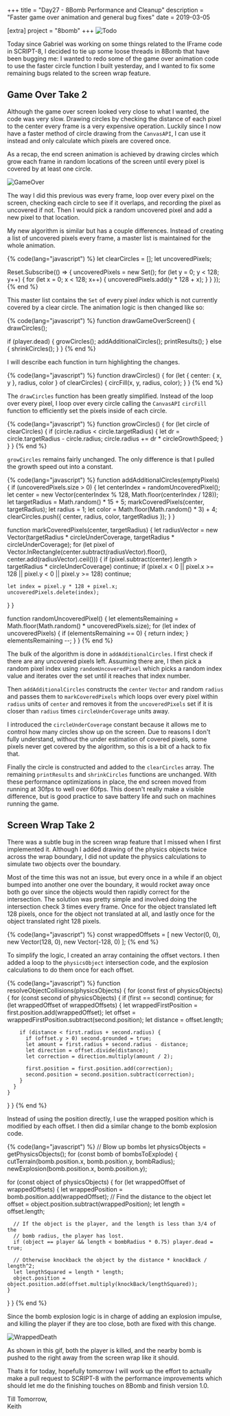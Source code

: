 +++
title = "Day27 - 8Bomb Performance and Cleanup"
description = "Faster game over animation and general bug fixes"
date = 2019-03-05

[extra]
project = "8bomb"
+++
![Todo](./todo.svg)

Today since Gabriel was working on some things related to the IFrame code in
SCRIPT-8, I decided to tie up some loose threads in 8Bomb that have been bugging
me: I wanted to redo some of the game over animation code to use the faster
circle function I built yesterday, and I wanted to fix some remaining bugs
related to the screen wrap feature.

## Game Over Take 2

Although the game over screen looked very close to what I wanted, the code was
very slow. Drawing circles by checking the distance of each pixel to the center
every frame is a very expensive operation. Luckily since I now have a faster
method of circle drawing from the `CanvasAPI`, I can use it instead and only
calculate which pixels are covered once.

As a recap, the end screen animation is achieved by drawing circles which grow
each frame in random locations of the screen until every pixel is covered by at
least one circle.

![GameOver](GameOver.gif)

The way I did this previous was every frame, loop over every pixel on the
screen, checking each circle to see if it overlaps, and recording the pixel as
uncovered if not. Then I would pick a random uncovered pixel and add a new pixel
to that location.

My new algorithm is similar but has a couple differences. Instead of creating a
list of uncovered pixels every frame, a master list is maintained for the whole
animation.

{% code(lang="javascript") %}
let clearCircles = [];
let uncoveredPixels;

Reset.Subscribe(() => {
  uncoveredPixels = new Set();
  for (let y = 0; y < 128; y++) {
    for (let x = 0; x < 128; x++) {
      uncoveredPixels.add(y * 128 + x);
    }
  }
});
{% end %}

This master list contains the `Set` of every pixel *index* which is not
currently covered by a clear circle. The animation logic is then changed like
so:

{% code(lang="javascript") %}
function drawGameOverScreen() {
  drawCircles();

  if (player.dead) {
    growCircles();
    addAdditionalCircles();
    printResults();
  } else {
    shrinkCircles();
  }
}
{% end %}

I will describe each function in turn highlighting the changes.

{% code(lang="javascript") %}
function drawCircles() {
  for (let { center: { x, y }, radius, color } of clearCircles) {
    circFill(x, y, radius, color);
  }
}
{% end %}

The `drawCircles` function has been greatly simplified. Instead of the loop over
every pixel, I loop over every circle calling the `CanvasAPI` `circFill`
function to efficiently set the pixels inside of each circle.

{% code(lang="javascript") %}
function growCircles()  {
  for (let circle of clearCircles) {
    if (circle.radius < circle.targetRadius) {
      let dr = circle.targetRadius - circle.radius;
      circle.radius += dr * circleGrowthSpeed;
    }
  }
}
{% end %}

`growCircles` remains fairly unchanged. The only difference is that I pulled the
growth speed out into a constant.

{% code(lang="javascript") %}
function addAdditionalCircles(emptyPixels) {
  if (uncoveredPixels.size > 0) {
    let centerIndex = randomUncoveredPixel();
    let center = new Vector(centerIndex % 128, Math.floor(centerIndex / 128));
    let targetRadius = Math.random() * 15 + 5;
    markCoveredPixels(center, targetRadius);
    let radius = 1;
    let color = Math.floor(Math.random() * 3) + 4;
    clearCircles.push({ center, radius, color, targetRadius });
  }
}

function markCoveredPixels(center, targetRadius) {
  let radiusVector = new Vector(targetRadius * circleUnderCoverage, targetRadius * circleUnderCoverage);
  for (let pixel of Vector.InRectangle(center.subtract(radiusVector).floor(), center.add(radiusVector).ceil())) {
    if (pixel.subtract(center).length > targetRadius * circleUnderCoverage) continue;
    if (pixel.x < 0 || pixel.x >= 128 || pixel.y < 0 || pixel.y >= 128) continue;

    let index = pixel.y * 128 + pixel.x;
    uncoveredPixels.delete(index);
  }
}

function randomUncoveredPixel() {
  let elementsRemaining = Math.floor(Math.random() * uncoveredPixels.size);
  for (let index of uncoveredPixels) {
    if (elementsRemaining == 0) {
      return index;
    }
    elementsRemaining --;
  }
}
{% end %}

The bulk of the algorithm is done in `addAdditionalCircles`. I first check if
there are any uncovered pixels left. Assuming there are, I then pick a random
pixel index using `randomUncoveredPixel` which picks a random index value and
iterates over the set until it reaches that index number.

Then `addAdditionalCircles` constructs the `center` `Vector` and random `radius`
and passes them to `markCoveredPixels` which loops over every pixel within
`radius` units of `center` and removes it from the `uncoveredPixels` set if it
is closer than `radius` times `circleUnderCoverage` units away.

I introduced the `circleUnderCoverage` constant because it allows me to control
how many circles show up on the screen. Due to reasons I don't fully understand,
without the under estimation of covered pixels, some pixels never get covered by
the algorithm, so this is a bit of a hack to fix that.

Finally the circle is constructed and added to the `clearCircles` array. The
remaining `printResults` and `shrinkCircles` functions are unchanged. With these
performance optimizations in place, the end screen moved from running at 30fps
to well over 60fps. This doesn't really make a visible difference, but is good
practice to save battery life and such on machines running the game.

## Screen Wrap Take 2

There was a subtle bug in the screen wrap feature that I missed when I first
implemented it. Although I added drawing of the physics objects twice across the
wrap boundary, I did not update the physics calculations to simulate two objects
over the boundary.

Most of the time this was not an issue, but every once in a while if an object
bumped into another one over the boundary, it would rocket away once both go
over since the objects would then rapidly correct for the intersection. The
solution was pretty simple and involved doing the intersection check 3 times
every frame. Once for the object translated left 128 pixels, once for the object
not translated at all, and lastly once for the object translated right 128
pixels.

{% code(lang="javascript") %}
const wrappedOffsets = [
  new Vector(0, 0),
  new Vector(128, 0),
  new Vector(-128, 0)
];
{% end %}

To simplify the logic, I created an array containing the offset vectors. I then
added a loop to the `physicsObject` intersection code, and the explosion
calculations to do them once for each offset.

{% code(lang="javascript") %}
function resolveObjectCollisions(physicsObjects) {
  for (const first of physicsObjects) {
    for (const second of physicsObjects) {
      if (first == second) continue;
      for (let wrappedOffset of wrappedOffsets) {
        let wrappedFirstPosition = first.position.add(wrappedOffset);
        let offset = wrappedFirstPosition.subtract(second.position);
        let distance = offset.length;

        if (distance < first.radius + second.radius) {
          if (offset.y > 0) second.grounded = true;
          let amount = first.radius + second.radius - distance;
          let direction = offset.divide(distance);
          let correction = direction.multiply(amount / 2);

          first.position = first.position.add(correction);
          second.position = second.position.subtract(correction);
        }
      }
    }
  }
}
{% end %}

Instead of using the position directly, I use the wrapped position which is
modified by each offset. I then did a similar change to the bomb explosion code.

{% code(lang="javascript") %}
// Blow up bombs
let physicsObjects = getPhysicsObjects();
for (const bomb of bombsToExplode) {
  cutTerrain(bomb.position.x, bomb.position.y, bombRadius);
  newExplosion(bomb.position.x, bomb.position.y);

  for (const object of physicsObjects) {
    for (let wrappedOffset of wrappedOffsets) {
      let wrappedPosition = bomb.position.add(wrappedOffset);
      // Find the distance to the object
      let offset = object.position.subtract(wrappedPosition);
      let length = offset.length;

      // If the object is the player, and the length is less than 3/4 of the
      // bomb radius, the player has lost.
      if (object == player && length < bombRadius * 0.75) player.dead = true;

      // Otherwise knockback the object by the distance * knockBack / length^2;
      let lengthSquared = length * length;
      object.position = object.position.add(offset.multiply(knockBack/lengthSquared));
    }
  }
}
{% end %}

Since the bomb explosion logic is in charge of adding an explosion impulse, and
killing the player if they are too close, both are fixed with this change.

![WrappedDeath](WrappedDeath.gif)

As shown in this gif, both the player is killed, and the nearby bomb is pushed
to the right away from the screen wrap like it should.

Thats it for today, hopefully tomorrow I will work up the effort to actually
make a pull request to SCRIPT-8 with the performance improvements which should
let me do the finishing touches on 8Bomb and finish version 1.0.

Till Tomorrow,  
Keith
